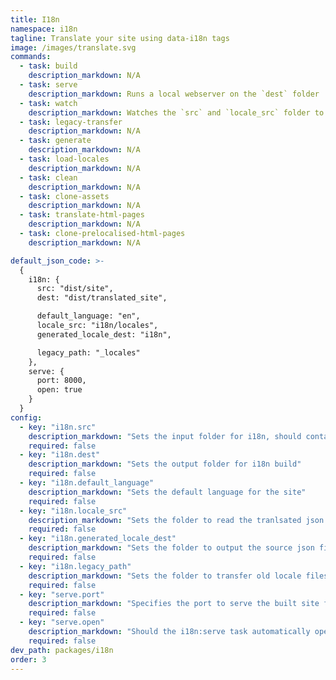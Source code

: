 ```yaml
---
title: I18n
namespace: i18n
tagline: Translate your site using data-i18n tags
image: /images/translate.svg
commands:
  - task: build
    description_markdown: N/A
  - task: serve
    description_markdown: Runs a local webserver on the `dest` folder
  - task: watch
    description_markdown: Watches the `src` and `locale_src` folder to trigger builds
  - task: legacy-transfer
    description_markdown: N/A
  - task: generate
    description_markdown: N/A
  - task: load-locales
    description_markdown: N/A
  - task: clean
    description_markdown: N/A
  - task: clone-assets
    description_markdown: N/A
  - task: translate-html-pages
    description_markdown: N/A
  - task: clone-prelocalised-html-pages
    description_markdown: N/A

default_json_code: >-
  {
    i18n: {
      src: "dist/site",
      dest: "dist/translated_site",

      default_language: "en",
      locale_src: "i18n/locales",
      generated_locale_dest: "i18n",

      legacy_path: "_locales"
    },
    serve: {
      port: 8000,
      open: true
    }
  }
config:
  - key: "i18n.src"
    description_markdown: "Sets the input folder for i18n, should contain a static site"
    required: false
  - key: "i18n.dest"
    description_markdown: "Sets the output folder for i18n build"
    required: false
  - key: "i18n.default_language"
    description_markdown: "Sets the default language for the site"
    required: false
  - key: "i18n.locale_src"
    description_markdown: "Sets the folder to read the tranlsated json files for i18n:translate"
    required: false
  - key: "i18n.generated_locale_dest"
    description_markdown: "Sets the folder to output the source json file from i18n:generate"
    required: false
  - key: "i18n.legacy_path"
    description_markdown: "Sets the folder to transfer old locale files with i18n:legacy-transfer"
    required: false
  - key: "serve.port"
    description_markdown: "Specifies the port to serve the built site from."
    required: false
  - key: "serve.open"
    description_markdown: "Should the i18n:serve task automatically open a tab in a browser"
    required: false
dev_path: packages/i18n
order: 3
---
```


